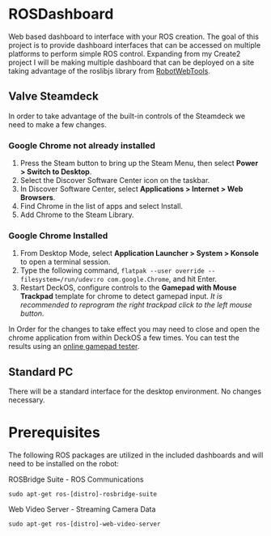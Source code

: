 # ROSDashboard

Web based dashboard to interface with your ROS creation. 
The goal of this project is to provide dashboard interfaces that can be accessed on multiple platforms to perform simple ROS control. Expanding from my Create2 project I will be making multiple dashboard that can be deployed on a site taking advantage of the roslibjs library from [RobotWebTools](https://github.com/RobotWebTools/roslibjs). 

## Valve Steamdeck

In order to take advantage of the built-in controls of the Steamdeck we need to make a few changes. 

### Google Chrome not already installed

1) Press the Steam button to bring up the Steam Menu, then select **Power > Switch to Desktop**.
2) Select the Discover Software Center icon on the taskbar.
3) In Discover Software Center, select **Applications > Internet > Web Browsers**.
4) Find Chrome in the list of apps and select Install.
5) Add Chrome to the Steam Library. 

### Google Chrome Installed

1) From Desktop Mode, select **Application Launcher > System > Konsole** to open a terminal session. 
2) Type the following command, `flatpak --user override --filesystem=/run/udev:ro com.google.Chrome`, and hit Enter. 
3) Restart DeckOS, configure controls to the **Gamepad with Mouse Trackpad** template for chrome to detect gamepad input. *It is recommended to reprogram the right trackpad click to the left mouse button.* 

In Order for the changes to take effect you may need to close and open the chrome application from within DeckOS a few times. You can test the results using an [online gamepad tester](https://github.com/davidcmoffitt/gamepad-controller-test). 

## Standard PC

There will be a standard interface for the desktop environment. No changes necessary. 

# Prerequisites 

The following ROS packages are utilized in the included dashboards and will need to be installed on the robot:

ROSBridge Suite - ROS Communications 

`sudo apt-get ros-[distro]-rosbridge-suite`

Web Video Server - Streaming Camera Data 

`sudo apt-get ros-[distro]-web-video-server`

